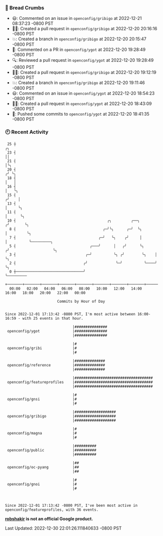 ### 🍞 Bread Crumbs

 * 😃: Commented on an issue in `openconfig/gribigo` at 2022-12-21 08:37:23 -0800 PST
 * ✍🏼: Created a pull request in `openconfig/gribigo` at 2022-12-20 20:16:16 -0800 PST
 * 💥: Created a branch in `openconfig/gribigo` at 2022-12-20 20:15:47 -0800 PST
 * 💬: Commented on a PR in  `openconfig/ygot` at 2022-12-20 19:28:49 -0800 PST
 * 🔍: Reviewed a pull request in  `openconfig/ygot` at 2022-12-20 19:28:49 -0800 PST
 * ✍🏼: Created a pull request in `openconfig/gribigo` at 2022-12-20 19:12:19 -0800 PST
 * 💥: Created a branch in `openconfig/gribigo` at 2022-12-20 19:11:46 -0800 PST
 * 😃: Commented on an issue in `openconfig/ygot` at 2022-12-20 18:54:23 -0800 PST
 * ✍🏼: Created a pull request in `openconfig/ygot` at 2022-12-20 18:43:09 -0800 PST
 * 🚢: Pushed some commits to `openconfig/ygot` at 2022-12-20 18:41:35 -0800 PST

### 🕘 Recent Activity
```
 25 ┼                                                                    ╭╮
 23 ┤                                                                    ││
 21 ┤                                                                    │╰╮
 20 ┤                                                                   ╭╯ ╰╮
 18 ┤                                                                   │   │
 16 ┤                                                                   │   ╰╮
 15 ┤                                                                  ╭╯    │
 13 ┤                                                                  │     ╰╮
 11 ┤                                                                  │      ╰╮
 10 ┤                                          ╭╮         ╭──╮        ╭╯       ╰╮
  8 ┤                                        ╭─╯╰╮      ╭─╯  ╰╮       │         ╰╮
  7 ┤                                      ╭─╯   ╰╮    ╭╯     │       │          ╰─────────╮
  5 ┤                                  ╭───╯      │   ╭╯      ╰╮     ╭╯                    ╰╮
  3 ┤                                ╭─╯          ╰╮ ╭╯        ╰╮    │                      ╰╮
  2 ┤                               ╭╯             ╰─╯          ╰────╯                       ╰╮
  0 ┼───────────────────────────────╯                                                         ╰─────────
    +───────+───────+───────+───────+───────+───────+───────+───────+───────+───────+───────+───────+────
  00:00   02:00   04:00   06:00   08:00   10:00   12:00   14:00   16:00   18:00   20:00   22:00   00:00   

						Commits by Hour of Day


Since 2022-12-01 17:13:42 -0800 PST, I'm most active between 16:00-16:59 - with 25 events in that hour.

```



```
                               |###############
 openconfig/ygot               |###############
                               |###############

                               |#
 openconfig/gribi              |#
                               |#

                               |##############
 openconfig/reference          |##############
                               |##############

                               |####################################
 openconfig/featureprofiles    |####################################
                               |####################################

                               |#
 openconfig/gnsi               |#
                               |#

                               |###################
 openconfig/gribigo            |###################
                               |###################

                               |#
 openconfig/magna              |#
                               |#

                               |##########
 openconfig/public             |##########
                               |##########

                               |##
 openconfig/oc-pyang           |##
                               |##

                               |#
 openconfig/gnoi               |#
                               |#



Since 2022-12-01 17:13:42 -0800 PST, I've been most active in openconfig/featureprofiles, with 36 events.

```
**[robshakir](mailto:robjs@google.com) is not an official Google product.**  


Last Updated: 2022-12-30 22:01:26.111840633 -0800 PST
